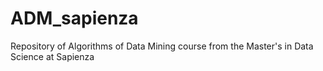 # ADM_sapienza
Repository of Algorithms of Data Mining course from the Master's in Data Science at Sapienza
